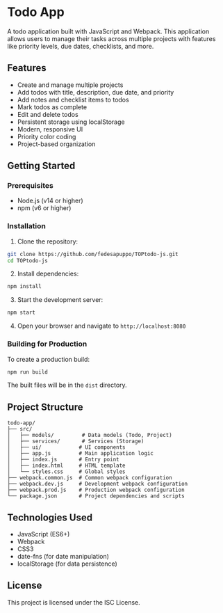 # Todo App

A todo application built with JavaScript and Webpack. This application allows users to manage their tasks across multiple projects with features like priority levels, due dates, checklists, and more.

## Features

- Create and manage multiple projects
- Add todos with title, description, due date, and priority
- Add notes and checklist items to todos
- Mark todos as complete
- Edit and delete todos
- Persistent storage using localStorage
- Modern, responsive UI
- Priority color coding
- Project-based organization

## Getting Started

### Prerequisites

- Node.js (v14 or higher)
- npm (v6 or higher)

### Installation

1. Clone the repository:
```bash
git clone https://github.com/fedesapuppo/TOPtodo-js.git
cd TOPtodo-js
```

2. Install dependencies:
```bash
npm install
```

3. Start the development server:
```bash
npm start
```

4. Open your browser and navigate to `http://localhost:8080`

### Building for Production

To create a production build:

```bash
npm run build
```

The built files will be in the `dist` directory.

## Project Structure

```
todo-app/
├── src/
│   ├── models/         # Data models (Todo, Project)
│   ├── services/       # Services (Storage)
│   ├── ui/            # UI components
│   ├── app.js         # Main application logic
│   ├── index.js       # Entry point
│   ├── index.html     # HTML template
│   └── styles.css     # Global styles
├── webpack.common.js  # Common webpack configuration
├── webpack.dev.js     # Development webpack configuration
├── webpack.prod.js    # Production webpack configuration
└── package.json       # Project dependencies and scripts
```

## Technologies Used

- JavaScript (ES6+)
- Webpack
- CSS3
- date-fns (for date manipulation)
- localStorage (for data persistence)

## License

This project is licensed under the ISC License.
